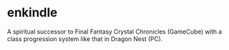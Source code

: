 enkindle
========

A spiritual successor to Final Fantasy Crystal Chronicles (GameCube) with a class progression system like   that in Dragon Nest (PC).
